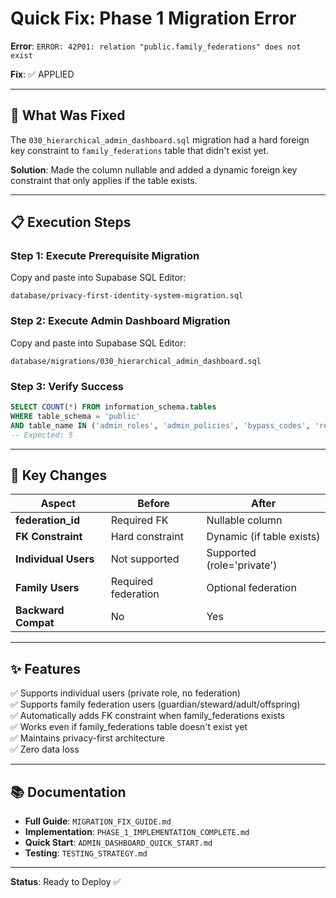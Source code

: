 # Quick Fix: Phase 1 Migration Error

**Error**: `ERROR: 42P01: relation "public.family_federations" does not exist`

**Fix**: ✅ APPLIED

---

## 🎯 What Was Fixed

The `030_hierarchical_admin_dashboard.sql` migration had a hard foreign key constraint to `family_federations` table that didn't exist yet.

**Solution**: Made the column nullable and added a dynamic foreign key constraint that only applies if the table exists.

---

## 📋 Execution Steps

### Step 1: Execute Prerequisite Migration

Copy and paste into Supabase SQL Editor:

```
database/privacy-first-identity-system-migration.sql
```

### Step 2: Execute Admin Dashboard Migration

Copy and paste into Supabase SQL Editor:

```
database/migrations/030_hierarchical_admin_dashboard.sql
```

### Step 3: Verify Success

```sql
SELECT COUNT(*) FROM information_schema.tables 
WHERE table_schema = 'public' 
AND table_name IN ('admin_roles', 'admin_policies', 'bypass_codes', 'recovery_codes', 'admin_audit_log');
-- Expected: 5
```

---

## 🔑 Key Changes

| Aspect | Before | After |
|--------|--------|-------|
| **federation_id** | Required FK | Nullable column |
| **FK Constraint** | Hard constraint | Dynamic (if table exists) |
| **Individual Users** | Not supported | Supported (role='private') |
| **Family Users** | Required federation | Optional federation |
| **Backward Compat** | No | Yes |

---

## ✨ Features

✅ Supports individual users (private role, no federation)  
✅ Supports family federation users (guardian/steward/adult/offspring)  
✅ Automatically adds FK constraint when family_federations exists  
✅ Works even if family_federations table doesn't exist yet  
✅ Maintains privacy-first architecture  
✅ Zero data loss  

---

## 📚 Documentation

- **Full Guide**: `MIGRATION_FIX_GUIDE.md`
- **Implementation**: `PHASE_1_IMPLEMENTATION_COMPLETE.md`
- **Quick Start**: `ADMIN_DASHBOARD_QUICK_START.md`
- **Testing**: `TESTING_STRATEGY.md`

---

**Status**: Ready to Deploy ✅

